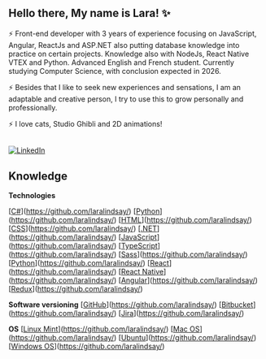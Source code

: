 ## Hello there, My name is Lara! ✨

⚡ Front-end developer with 3 years of experience focusing on JavaScript, Angular, ReactJs and ASP.NET also putting database knowledge into practice on certain projects. Knowledge also with NodeJs, React Native VTEX and Python. Advanced English and French student. Currently studying Computer Science, with conclusion expected in 2026. 

⚡ Besides that I like to seek new experiences and sensations, I am an adaptable and creative person, I try to use this to grow personally and professionally. 

⚡ I love cats, Studio Ghibli and 2D animations! 

##
###
[![LinkedIn](https://img.shields.io/static/v1?label=LinkedIn&message=%20&color=grey&logo=LinkedIn&style=flat-square&logoColor=white)](https://www.linkedin.com/in/laralindsay0029)


## Knowledge

**Technologies**

[[C#](https://img.shields.io/badge/C%23-239120?style=for-the-badge&logo=c-sharp&logoColor=white?style=flat-square&logo=javascript&link=https://github.com/laralindsay/)](https://github.com/laralindsay/)
[[Python](https://img.shields.io/badge/Python-3776AB?style=for-the-badge&logo=python&logoColor=white?style=flat-square&logo=javascript&link=https://github.com/laralindsay/)](https://github.com/laralindsay/)
[[HTML](https://img.shields.io/badge/HTML-239120?style=for-the-badge&logo=html5&logoColor=white)](https://github.com/laralindsay/)
[[CSS](https://img.shields.io/badge/CSS-239120?&style=for-the-badge&logo=css3&logoColor=white)](https://github.com/laralindsay/)
[[.NET](https://img.shields.io/badge/.NET-5C2D91?style=for-the-badge&logo=.net&logoColor=white)](https://github.com/laralindsay/)
[[JavaScript](https://img.shields.io/badge/JavaScript-F7DF1E?style=for-the-badge&logo=javascript&logoColor=black)](https://github.com/laralindsay/)
[[TypeScript](https://img.shields.io/badge/TypeScript-007ACC?style=for-the-badge&logo=typescript&logoColor=white)](https://github.com/laralindsay/)
[[Sass](https://img.shields.io/badge/Sass-CC6699?style=for-the-badge&logo=sass&logoColor=white)](https://github.com/laralindsay/)
[[Python](https://img.shields.io/badge/Python-14354C?style=for-the-badge&logo=python&logoColor=white)](https://github.com/laralindsay/)
[[React](https://img.shields.io/badge/React-20232A?style=for-the-badge&logo=react&logoColor=61DAFB)](https://github.com/laralindsay/)
[[React Native](https://img.shields.io/badge/React_Native-20232A?style=for-the-badge&logo=react&logoColor=61DAFB)](https://github.com/laralindsay/)
[[Angular](https://img.shields.io/badge/Angular-DD0031?style=for-the-badge&logo=angular&logoColor=white)](https://github.com/laralindsay/)
[[Redux](https://img.shields.io/badge/Redux-593D88?style=for-the-badge&logo=redux&logoColor=white)](https://github.com/laralindsay/)


**Software versioning**
[[GitHub](https://img.shields.io/badge/-GitHub-181717?style=flat-square&logo=github&link=https://github.com/)](https://github.com/laralindsay/)
[[Bitbucket](https://img.shields.io/badge/-Bitbucket-0052CC?style=flat-square&logo=bitbucket&link=https://github.com/)](https://github.com/laralindsay/)
[[Jira](https://img.shields.io/badge/-Jira-0052CC?style=flat-square&logo=Jira&link=https://github.com/laralindsay/)](https://github.com/laralindsay/)


**OS**
[[Linux Mint](https://img.shields.io/badge/Linux_Mint-87CF3E?style=for-the-badge&logo=linux-mint&logoColor=white)](https://github.com/laralindsay/)
[[Mac OS](https://img.shields.io/badge/mac%20os-000000?style=for-the-badge&logo=apple&logoColor=white)](https://github.com/laralindsay/)
[[Ubuntu](https://img.shields.io/badge/Ubuntu-E95420?style=for-the-badge&logo=ubuntu&logoColor=white)](https://github.com/laralindsay/)
[[Windows OS](https://img.shields.io/badge/Windows_95-008080?style=for-the-badge&logo=windows-95&logoColor=white)](https://github.com/laralindsay/)